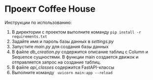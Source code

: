 <h1>Проект Coffee House</h1>

Инструкции по использованию:
1. В директории с проектом выполните команду <code>pip install -r requirements.txt</code>
2. Задайте имя и пароль базы данных в *settings.py*
3. Запустите *main.py* для создания базы данных
4. В файле *db_creation.py* содержится описание таблиц с Column и Sequence сущностями. В функции main создается движок и отправляется запрос на создание таблиц.
5. В файле *api_classes* содержится FastAPI-классы
6. Выполните команду <code> uvicorn main:app --reload</code>
